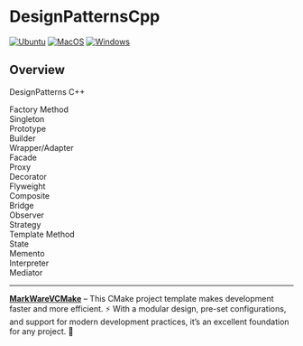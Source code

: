 # DesignPatternsCpp

[![Ubuntu](https://github.com/tomasmark79/DesignPatternsCpp/actions/workflows/ubuntu.yml/badge.svg)](https://github.com/tomasmark79/DesignPatternsCpp/actions/workflows/ubuntu.yml)
[![MacOS](https://github.com/tomasmark79/DesignPatternsCpp/actions/workflows/macos.yml/badge.svg)](https://github.com/tomasmark79/DesignPatternsCpp/actions/workflows/macos.yml)
[![Windows](https://github.com/tomasmark79/DesignPatternsCpp/actions/workflows/windows.yml/badge.svg)](https://github.com/tomasmark79/DesignPatternsCpp/actions/workflows/windows.yml)  

## Overview

DesignPatterns C++  
  
Factory Method  
Singleton  
Prototype  
Builder  
Wrapper/Adapter  
Facade  
Proxy  
Decorator  
Flyweight  
Composite  
Bridge  
Observer  
Strategy  
Template Method  
State  
Memento  
Interpreter  
Mediator  

---

**[MarkWareVCMake](https://github.com/tomasmark79/MarkWareVCMake)** – This CMake project template makes development faster and more efficient. ⚡ With a modular design, pre-set configurations, and support for modern development practices, it’s an excellent foundation for any project. 🌟